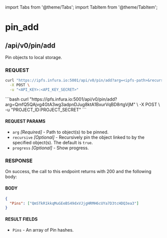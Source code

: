 import Tabs from '@theme/Tabs';
import TabItem from '@theme/TabItem';

# pin_add

## /api/v0/pin/add

Pin objects to local storage.

### REQUEST

<Tabs>
  <TabItem value="Syntax" label="Syntax" default>

```bash
curl "https://ipfs.infura.io:5001/api/v0/pin/add?arg=<ipfs-path>&recursive=true&progress=<value>" \
  -X POST \
  -u "<API_KEY>:<API_KEY_SECRET>"
```

  </TabItem>
  <TabItem value="Example" label="Example" >
```bash
curl "https://ipfs.infura.io:5001/api/v0/pin/add?arg=QmfQ5QAjvg4GtA3wg3adpnDJug8ktA1BxurVqBD8rtgVjM" \
  -X POST \
  -u "PROJECT_ID:PROJECT_SECRET"
```
  </TabItem>
</Tabs>

#### REQUEST PARAMS

- `arg` _\[Required]_ - Path to object(s) to be pinned.
- `recursive` _\[Optional]_ - Recursively pin the object linked to by the specified object(s). The default is `true`.
- `progress` _\[Optional]_ - Show progress.

### RESPONSE

On success, the call to this endpoint returns with 200 and the following body:

#### BODY

```json
{
  "Pins": ["QmSTkR1kkqMuGEeBS49dxVJjgHRMH6cUYa7D3tcHDQ3ea3"]
}
```

#### RESULT FIELDS

- `Pins` - An array of Pin hashes.
